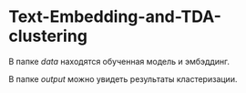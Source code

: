 # Text-Embedding-and-TDA-clustering
В папке *data* находятся обученная модель и эмбэддинг.

В папке *output* можно увидеть результаты кластеризации.
